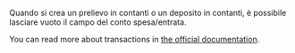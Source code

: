 Quando si crea un prelievo in contanti o un deposito in contanti, è possibile lasciare vuoto il campo del conto spesa/entrata.

You can read more about transactions in [the official documentation](https://docs.firefly-iii.org/concepts/transactions).
